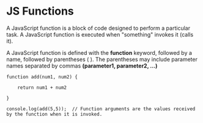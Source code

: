 # JS Functions
A JavaScript function is a block of code designed to perform a particular task. A JavaScript function is executed when "something" invokes it (calls it).

A JavaScript function is defined with the **function** keyword, followed by a name, followed by parentheses ( ). The parentheses may include parameter names separated by commas **(parameter1, parameter2, ...)**

    function add(num1, num2) {
        
        return num1 + num2

    }

    console.log(add(5,5));  // Function arguments are the values received by the function when it is invoked.